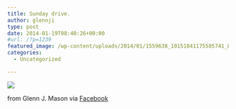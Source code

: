 ```yaml
---
title: Sunday drive.
author: glennji
type: post
date: 2014-01-19T08:40:26+00:00
#url: /?p=1239
featured_image: /wp-content/uploads/2014/01/1559638_10151841175585741_881391533_n.jpg
categories:
  - Uncategorized

---
```

<div>
  <img src='/wp-content/uploads/2014/01/1559638_10151841175585741_881391533_n.jpg' style='max-width:600px;' /></p> 
  
  <div>
    from Glenn J. Mason via <a href="http://ift.tt/1eJXtj2">Facebook</a>
  </div>
</div>
